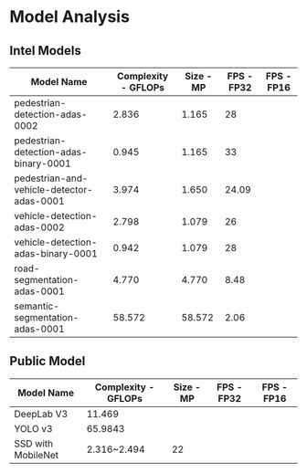 # Model Analysis

## Intel Models
|Model Name   |Complexity - GFLOPs   | Size - MP  | FPS - FP32 |  FPS - FP16 |
|---|---|---|---|---|
|pedestrian-detection-adas-0002   |2.836   |1.165   |28   |   |
|pedestrian-detection-adas-binary-0001   |0.945   |1.165|33   |   |
|pedestrian-and-vehicle-detector-adas-0001   |	3.974   |1.650	   |24.09   |   |
|vehicle-detection-adas-0002   |2.798   |1.079   |26   |   |
|vehicle-detection-adas-binary-0001   |0.942   |1.079   |28   |   |
|road-segmentation-adas-0001   |4.770   |4.770   |8.48   |   |
|semantic-segmentation-adas-0001   |58.572   |58.572   |2.06  |   |

## Public Model
|Model Name   |Complexity - GFLOPs   | Size - MP  | FPS - FP32 |  FPS - FP16 |
|---|---|---|---|---|
|DeepLab V3|11.469||||
|YOLO v3|65.9843||||
|SSD with MobileNet |2.316~2.494|22|||

